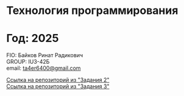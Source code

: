 # Технология программирования
# Год: 2025

FIO: Байков Ринат Радикович  
GROUP: IU3-42Б  
email: ta4er6400@gmail.com  

[Ссылка на репозиторий из "Задания 2"](https://github.com/ronprog/homework1)  
[Ссылка на репозиторий из "Задания 3"](https://github.com/ronprog/homework_task3)
